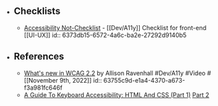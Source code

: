 - ## Checklists
	- [Accessibility Not-Checklist](https://not-checklist.intopia.digital/) - [[Dev/A11y]] Checklist for front-end [[UI-UX]]
	  id:: 6373db15-6572-4a6c-ba2e-27292d9140b5
- ## References
	- [What's new in WCAG 2.2](https://www.youtube.com/watch?v=5yhL8q8hDMA) by Allison Ravenhall #Dev/A11y #Video #[[November 9th, 2022]]
	  id:: 63755c9d-e1a4-4370-a673-f3a981fc646f
	- [A Guide To Keyboard Accessibility: HTML And CSS (Part 1)](https://www.smashingmagazine.com/2022/11/guide-keyboard-accessibility-html-css-part1/) [Part 2](https://www.smashingmagazine.com/2022/11/guide-keyboard-accessibility-javascript-part2/)